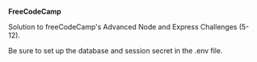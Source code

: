 **FreeCodeCamp**

Solution to freeCodeCamp's Advanced Node and Express Challenges (5-12).

Be sure to set up the database and session secret in the .env file.
